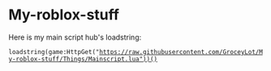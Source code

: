 # My-roblox-stuff
Here is my main script hub's loadstring:

<code>loadstring(game:HttpGet("https://raw.githubusercontent.com/GroceyLot/My-roblox-stuff/Things/Mainscript.lua"))()</code>
